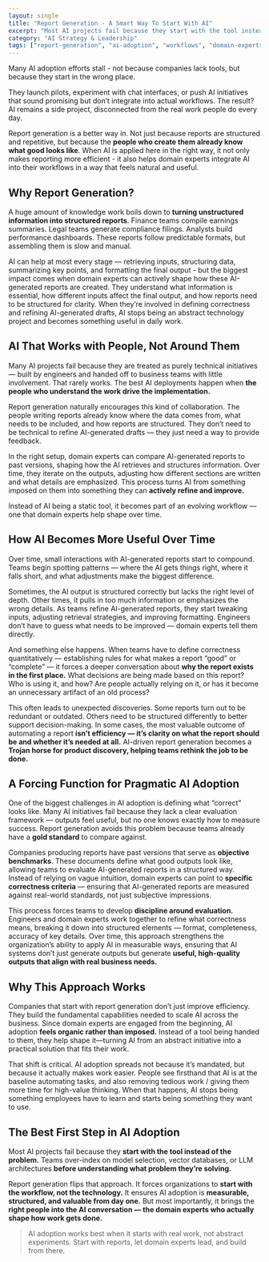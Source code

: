 ```yaml
---
layout: single
title: "Report Generation - A Smart Way To Start With AI"
excerpt: "Most AI projects fail because they start with the tool instead of the problem. Report generation flips that — integrating AI into real workflows where domain experts already know what good looks like. This post breaks down why it's the best first step for AI adoption."
category: "AI Strategy & Leadership"
tags: ["report-generation", "ai-adoption", "workflows", "domain-experts", "strategy"]
---
```


Many AI adoption efforts stall - not because companies lack tools, but because they start in the wrong place.

They launch pilots, experiment with chat interfaces, or push AI initiatives that sound promising but don’t integrate into actual workflows. The result? AI remains a side project, disconnected from the real work people do every day.

Report generation is a better way in. Not just because reports are structured and repetitive, but because the **people who create them already know what good looks like**. When AI is applied here in the right way, it not only makes reporting more efficient - it also helps domain experts integrate AI into their workflows in a way that feels natural and useful.

## **Why Report Generation?**

A huge amount of knowledge work boils down to **turning unstructured information into structured reports**. Finance teams compile earnings summaries. Legal teams generate compliance filings. Analysts build performance dashboards. These reports follow predictable formats, but assembling them is slow and manual.

AI can help at most every stage — retrieving inputs, structuring data, summarizing key points, and formatting the final output - but the biggest impact comes when domain experts can actively shape how these AI-generated reports are created. They understand what information is essential, how different inputs affect the final output, and how reports need to be structured for clarity. When they’re involved in defining correctness and refining AI-generated drafts, AI stops being an abstract technology project and becomes something useful in daily work.

## **AI That Works with People, Not Around Them**

Many AI projects fail because they are treated as purely technical initiatives — built by engineers and handed off to business teams with little involvement. That rarely works. The best AI deployments happen when **the people who understand the work drive the implementation.**

Report generation naturally encourages this kind of collaboration. The people writing reports already know where the data comes from, what needs to be included, and how reports are structured. They don’t need to be technical to refine AI-generated drafts — they just need a way to provide feedback.

In the right setup, domain experts can compare AI-generated reports to past versions, shaping how the AI retrieves and structures information. Over time, they iterate on the outputs, adjusting how different sections are written and what details are emphasized. This process turns AI from something imposed on them into something they can **actively refine and improve.**

Instead of AI being a static tool, it becomes part of an evolving workflow — one that domain experts help shape over time.

## **How AI Becomes More Useful Over Time**

Over time, small interactions with AI-generated reports start to compound. Teams begin spotting patterns — where the AI gets things right, where it falls short, and what adjustments make the biggest difference.

Sometimes, the AI output is structured correctly but lacks the right level of depth. Other times, it pulls in too much information or emphasizes the wrong details. As teams refine AI-generated reports, they start tweaking inputs, adjusting retrieval strategies, and improving formatting. Engineers don’t have to guess what needs to be improved — domain experts tell them directly.

And something else happens. When teams have to define correctness quantitatively — establishing rules for what makes a report “good” or “complete” — it forces a deeper conversation about **why the report exists in the first place.** What decisions are being made based on this report? Who is using it, and how? Are people actually relying on it, or has it become an unnecessary artifact of an old process?

This often leads to unexpected discoveries. Some reports turn out to be redundant or outdated. Others need to be structured differently to better support decision-making. In some cases, the most valuable outcome of automating a report **isn’t efficiency — it’s clarity on what the report should be and whether it’s needed at all.** AI-driven report generation becomes a **Trojan horse for product discovery, helping teams rethink the job to be done.**

## **A Forcing Function for Pragmatic AI Adoption**

One of the biggest challenges in AI adoption is defining what “correct” looks like. Many AI initiatives fail because they lack a clear evaluation framework — outputs feel useful, but no one knows exactly how to measure success. Report generation avoids this problem because teams already have a **gold standard** to compare against.

Companies producing reports have past versions that serve as **objective benchmarks**. These documents define what good outputs look like, allowing teams to evaluate AI-generated reports in a structured way. Instead of relying on vague intuition, domain experts can point to **specific correctness criteria** — ensuring that AI-generated reports are measured against real-world standards, not just subjective impressions.

This process forces teams to develop **discipline around evaluation.** Engineers and domain experts work together to refine what correctness means, breaking it down into structured elements — format, completeness, accuracy of key details. Over time, this approach strengthens the organization’s ability to apply AI in measurable ways, ensuring that AI systems don’t just generate outputs but generate **useful, high-quality outputs that align with real business needs.**

## **Why This Approach Works**

Companies that start with report generation don’t just improve efficiency. They build the fundamental capabilities needed to scale AI across the business. Since domain experts are engaged from the beginning, AI adoption **feels organic rather than imposed.** Instead of a tool being handed to them, they help shape it—turning AI from an abstract initiative into a practical solution that fits their work.

That shift is critical. AI adoption spreads not because it’s mandated, but because it actually makes work easier. People see firsthand that AI is at the baseline automating tasks, and also removing tedious work / giving them more time for high-value thinking. When that happens, AI stops being something employees have to learn and starts being something they want to use.

## **The Best First Step in AI Adoption**

Most AI projects fail because they **start with the tool instead of the problem.** Teams over-index on model selection, vector databases, or LLM architectures **before understanding what problem they’re solving.**

Report generation flips that approach. It forces organizations to **start with the workflow, not the technology.** It ensures AI adoption is **measurable, structured, and valuable from day one.** But most importantly, it brings the **right people into the AI conversation — the domain experts who actually shape how work gets done.**

> AI adoption works best when it starts with real work, not abstract experiments. Start with reports, let domain experts lead, and build from there.